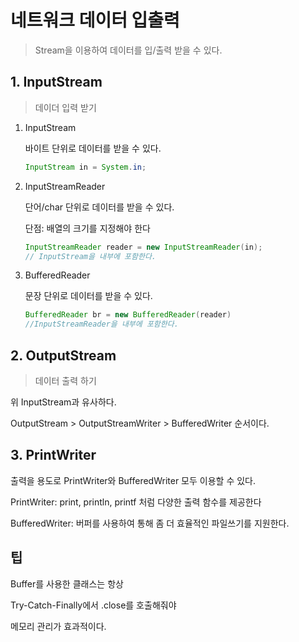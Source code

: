 # 네트워크 데이터 입출력

> Stream을 이용하여 데이터를 입/출력 받을 수 있다.

## 1. InputStream 

> 데이더 입력 받기

1. InputStream

   바이트 단위로 데이터를 받을 수 있다.

   ```java
   InputStream in = System.in;
   ```

   

2. InputStreamReader

   단어/char 단위로 데이터를 받을 수 있다.

   단점:  배열의 크기를 지정해야 한다

   ```java
   InputStreamReader reader = new InputStreamReader(in);
   // InputStream을 내부에 포함한다.
   ```

   

3. BufferedReader

   문장 단위로 데이터를 받을 수 있다. 

   ```java
   BufferedReader br = new BufferedReader(reader)
   //InputStreamReader을 내부에 포함한다.
   ```

   

## 2. OutputStream

> 데이터 출력 하기

위 InputStream과 유사하다.

OutputStream > OutputStreamWriter > BufferedWriter 순서이다. 



## 3. PrintWriter

출력을 용도로 PrintWriter와 BufferedWriter 모두 이용할 수 있다.

PrintWriter: print, println, printf 처럼 다양한 출력 함수를 제공한다

BufferedWriter: 버퍼를 사용하여 통해 좀 더 효율적인 파일쓰기를 지원한다.

## 팁

Buffer를 사용한 클래스는 항상 

Try-Catch-Finally에서 .close를 호출해줘야

메모리 관리가 효과적이다.